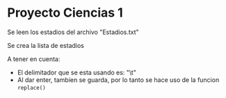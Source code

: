 # Proyecto Ciencias 1

Se leen los estadios del archivo "Estadios.txt"

Se crea la lista de estadios

A tener en cuenta:

* El delimitador que se esta usando es: "\t"
* Al dar enter, tambien se guarda, por lo tanto se hace uso de la funcion `replace()`
